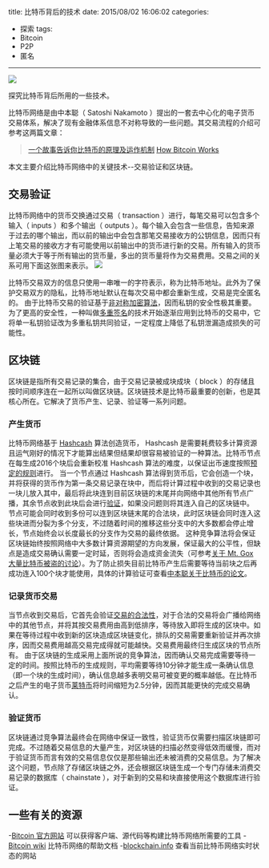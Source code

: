 title: 比特币背后的技术
date: 2015/08/02 16:06:02
categories:
- 探索
tags:
- Bitcoin
- P2P
- 匿名

---
![](https://image.covertness.me/bitcoin_3e7d24fd34c75dde196056a412f94563.jpg)

探究比特币背后所用的一些技术。
<!-- more -->

比特币网络是由中本聪（ Satoshi Nakamoto ）提出的一套去中心化的电子货币交易体系，解决了现有金融体系信息不对称导致的一些问题。其交易流程的介绍可参考这两篇文章：
> [一个故事告诉你比特币的原理及运作机制](http://blog.codinglabs.org/articles/bitcoin-mechanism-make-easy.html)
> [How Bitcoin Works](http://chimera.labs.oreilly.com/books/1234000001802/ch02.html)

本文主要介绍比特币网络中的关键技术--交易验证和区块链。

## 交易验证
比特币网络中的货币交换通过交易（ transaction ）进行，每笔交易可以包含多个输入（ inputs ）和多个输出（ outputs ）。每个输入会包含一些信息，告知来源于过去的哪个输出，而以前的输出中会包含那笔交易接收方的公钥信息，因而只有上笔交易的接收方才有可能使用以前输出中的货币进行新的交易。所有输入的货币量必须大于等于所有输出的货币量，多出的货币量将作为交易费用。交易之间的关系可用下面这张图来表示。
![](http://orm-chimera-prod.s3.amazonaws.com/1234000001802/images/msbt_0210.png)

比特币交易双方的信息只使用一串唯一的字符表示，称为比特币地址。此外为了保护交易双方的隐私，比特币地址默认在每次交易中都会重新生成，交易是完全匿名的。
由于比特币交易的验证基于[非对称加密算法](http://baike.baidu.com/view/1490349.htm)，因而私钥的安全性极其重要。为了更高的安全性，一种叫做[多重签名](https://en.bitcoin.it/wiki/Address#Multi-signature_addresses)的技术开始逐渐应用到比特币的交易中，它将单一私钥验证改为多重私钥共同验证，一定程度上降低了私钥泄漏造成损失的可能性。

## 区块链
区块链是指所有交易记录的集合，由于交易记录被成块成块（ block ）的存储且按时间顺序连在一起所以叫做区块链。区块链技术是比特币最重要的创新，也是其核心所在。它解决了货币产生、记录、验证等一系列问题。

### 产生货币
比特币网络基于 [Hashcash](http://www.hashcash.org) 算法创造货币， Hashcash 是需要耗费较多计算资源且运气刚好的情况下才能算出结果但结果却很容易被验证的一种算法。比特币节点在每生成2016个块后会重新校准 Hashcash 算法的难度，以保证出币速度按照[预定的规则](https://en.bitcoin.it/wiki/Introduction#Creation_of_coins)进行。
当一个节点通过 Hashcash 算法得到货币后，它会创造一个块，并将获得的货币作为第一条交易记录在块中，而后将计算过程中收到的交易记录也一块儿放入其中，最后将此块连到目前区块链的末尾并向网络中其他所有节点广播，其余节点收到此块后会进行[验证](https://en.bitcoin.it/wiki/Protocol_rules#.22block.22_messages)，如果没问题则将其连入自己的区块链中。
节点可能会同时收到多份可以连到区块链末尾的合法块，此时区块链会同时连入这些块进而分裂为多个分支，不过随着时间的推移这些分支中的大多数都会停止增长，节点始终会以长度最长的分支作为交易的最终依据。
这种竞争算法将会保证区块链始终按照网络中大多数计算资源期望的方向发展，保证最大的公平性，但缺点是造成交易确认需要一定时延，否则将会造成资金流失（可参考[关于 Mt. Gox 大量比特币被盗的讨论](http://www.coindesk.com/gavin-andresen-jeff-garzik-mt-gox-wrong-bitcoin-isnt-broken/)）。为了防止损失目前比特币产生后需要等待当前块之后再成功连入100个块才能使用，具体的计算验证可查看[中本聪关于比特币的论文](https://bitcoin.org/bitcoin.pdf)。

### 记录货币交易
当节点收到交易后，它首先会验证[交易的合法性](https://en.bitcoin.it/wiki/Protocol_rules#.22tx.22_messages)，对于合法的交易将会广播给网络中的其他节点，并将其按交易费用由高到低排序，等待放入即将生成的区块中。如果在等待过程中收到新的区块造成区块链变化，排队的交易需要重新验证并再次排序，因而交易费用越高交易完成得就可能越快。交易费用最终归生成区块的节点所有。
由于区块链的生成采用上面所说的竞争算法，因而确认交易完成需要等待一定的时间。按照比特币的生成规则，平均需要等待10分钟才能生成一条确认信息（即一个块的生成时间），确认信息越多表明交易可被变更的概率越低。在比特币之后产生的电子货币[莱特币](http://baike.baidu.com/view/10604448.htm)将时间缩短为2.5分钟，因而其能更快的完成交易确认。

### 验证货币
区块链通过竞争算法最终会在网络中保证一致性，验证货币仅需要扫描区块链即可完成。不过随着交易信息的大量产生，对区块链的扫描必然变得低效而缓慢，而对于验证货币而言有效的交易信息仅仅是那些输出还未被消费的交易信息。为了解决这个问题，节点除了存储区块链之外，还会根据区块链生成一个专门存储未消费交易记录的数据库（ chainstate ），对于新到的交易和块直接使用这个数据库进行验证。

## 一些有关的资源
-[Bitcoin 官方网站](https://bitcoin.org) 可以获得客户端、源代码等构建比特币网络所需要的工具
-[Bitcoin wiki](https://en.bitcoin.it) 比特币网络的帮助文档
-[blockchain.info](https://blockchain.info) 查看当前比特币网络实时状态的网站